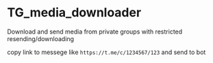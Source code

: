 # TG_media_downloader
Download and send media from private groups with restricted resending/downloading

copy link to messege like `https://t.me/c/1234567/123` and send to bot
